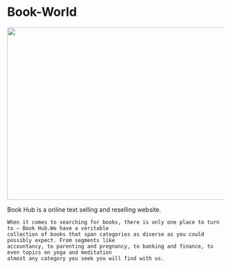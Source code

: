 # Book-World

<img src="https://images.unsplash.com/photo-1481627834876-b7833e8f5570?ixlib=rb-1.2.1&ixid=MnwxMjA3fDB8MHxwaG90by1wYWdlfHx8fGVufDB8fHx8&auto=format&fit=crop&w=841&q=80" width="900" height="400">

Book Hub is a online text selling and reselling website.


    When it comes to searching for books, there is only one place to turn to – Book Hub.We have a veritable 
    collection of books that span categories as diverse as you could possibly expect. From segments like 
    accountancy, to parenting and pregnancy, to banking and finance, to even topics on yoga and meditation 
    almost any category you seek you will find with us.
